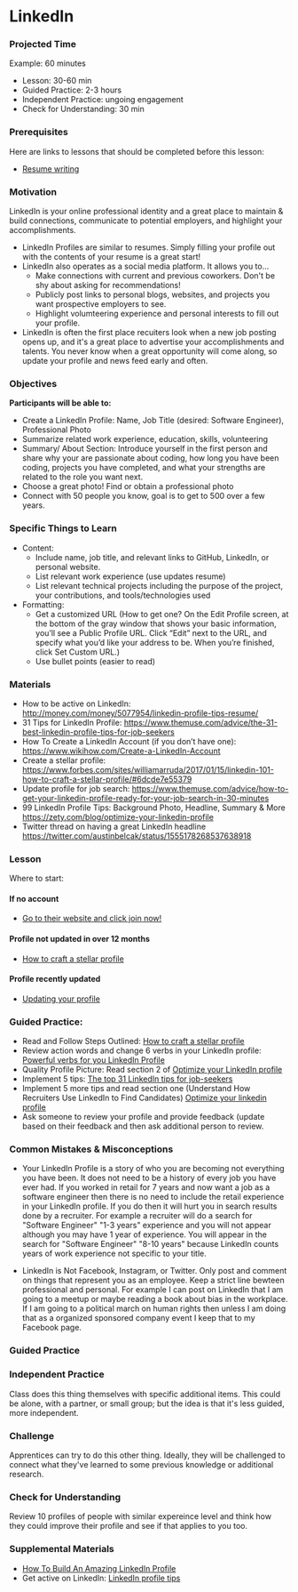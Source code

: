 # LinkedIn

### Projected Time

Example: 60 minutes

- Lesson: 30-60 min
- Guided Practice: 2-3 hours
- Independent Practice: ungoing engagement
- Check for Understanding: 30 min

### Prerequisites

Here are links to lessons that should be completed before this lesson:

- [Resume writing](resume-writing.md)

### Motivation

LinkedIn is your online professional identity and a great place to maintain & build connections, communicate to potential employers, and highlight your accomplishments.

- LinkedIn Profiles are similar to resumes. Simply filling your profile out with the contents of your resume is a great start!
- LinkedIn also operates as a social media platform. It allows you to...
  - Make connections with current and previous coworkers. Don't be shy about asking for recommendations!
  - Publicly post links to personal blogs, websites, and projects you want prospective employers to see.
  - Highlight volumteering experience and personal interests to fill out your profile.
- LinkedIn is often the first place recuiters look when a new job posting opens up, and it's a great place to advertise your accomplishments and talents. You never know when a great opportunity will come along, so update your profile and news feed early and often.

### Objectives

**Participants will be able to:**

- Create a LinkedIn Profile: Name, Job Title (desired: Software Engineer), Professional Photo
- Summarize related work experience, education, skills, volunteering
- Summary/ About Section: Introduce yourself in the first person and share why your are passionate about coding, how long you have been coding, projects you have completed, and what your strengths are related to the role you want next.
- Choose a great photo! Find or obtain a professional photo
- Connect with 50 people you know, goal is to get to 500 over a few years.

### Specific Things to Learn

- Content:
  - Include name, job title, and relevant links to GitHub, LinkedIn, or personal website.
  - List relevant work experience (use updates resume)
  - List relevant technical projects including the purpose of the project, your contributions, and tools/technologies used
- Formatting:
  - Get a customized URL (How to get one? On the Edit Profile screen, at the bottom of the gray window that shows your basic information, you’ll see a Public Profile URL. Click “Edit” next to the URL, and specify what you’d like your address to be. When you’re finished, click Set Custom URL.)
  - Use bullet points (easier to read)

### Materials

- How to be active on LinkedIn: http://money.com/money/5077954/linkedin-profile-tips-resume/
- 31 Tips for LinkedIn Profile: https://www.themuse.com/advice/the-31-best-linkedin-profile-tips-for-job-seekers
- How To Create a LinkedIn Account (if you don’t have one): https://www.wikihow.com/Create-a-LinkedIn-Account
- Create a stellar profile: https://www.forbes.com/sites/williamarruda/2017/01/15/linkedin-101-how-to-craft-a-stellar-profile/#6dcde7e55379
- Update profile for job search: https://www.themuse.com/advice/how-to-get-your-linkedin-profile-ready-for-your-job-search-in-30-minutes
- 99 LinkedIn Profile Tips: Background Photo, Headline, Summary & More https://zety.com/blog/optimize-your-linkedin-profile
- Twitter thread on having a great LinkedIn headline https://twitter.com/austinbelcak/status/1555178268537638918

### Lesson

Where to start:

#### If no account

- [Go to their website and click join now!](https://www.linkedin.com)

#### Profile not updated in over 12 months

- [How to craft a stellar profile](https://www.forbes.com/sites/williamarruda/2017/01/15/linkedin-101-how-to-craft-a-stellar-profile/#6dcde7e55379)

#### Profile recently updated

- [Updating your profile](https://www.themuse.com/advice/how-to-get-your-linkedin-profile-ready-for-your-job-search-in-30-minutes)

### Guided Practice:

- Read and Follow Steps Outlined: [How to craft a stellar profile](https://www.forbes.com/sites/williamarruda/2017/01/15/linkedin-101-how-to-craft-a-stellar-profile/#6dcde7e55379)
- Review action words and change 6 verbs in your LinkedIn profile: [Powerful verbs for you LinkedIn Profile](https://www.themuse.com/advice/185-powerful-verbs-that-will-make-your-resume-awesome)
- Quality Profile Picture: Read section 2 of [Optimize your LinkedIn profile](https://zety.com/blog/optimize-your-linkedin-profile)
- Implement 5 tips: [The top 31 LinkedIn tips for job-seekers](https://www.themuse.com/advice/the-31-best-linkedin-profile-tips-for-job-seekers)
- Implement 5 more tips and read section one (Understand How Recruiters Use LinkedIn to Find Candidates) [Optimize your linkedin profile](https://zety.com/blog/optimize-your-linkedin-profile)
- Ask someone to review your profile and provide feedback (update based on their feedback and then ask additional person to review.

### Common Mistakes & Misconceptions

- Your LinkedIn Profile is a story of who you are becoming not everything you have been. It does not need to be a history of every job you have ever had. If you worked in retail for 7 years and now want a job as a software engineer then there is no need to include the retail experience in your LinkedIn profile. If you do then it will hurt you in search results done by a recruiter. For example a recruiter will do a search for "Software Engineer" "1-3 years" experience and you will not appear although you may have 1 year of experience. You will appear in the search for "Software Engineer" "8-10 years" because LinkedIn counts years of work experience not specific to your title.

- LinkedIn is Not Facebook, Instagram, or Twitter. Only post and comment on things that represent you as an employee. Keep a strict line bewteen professional and personal. For example I can post on LinkedIn that I am going to a meetup or maybe reading a book about bias in the workplace. If I am going to a political march on human rights then unless I am doing that as a organized sponsored company event I keep that to my Facebook page.

### Guided Practice

### Independent Practice

Class does this thing themselves with specific additional items. This could be alone, with a partner, or small group; but the idea is that it's less guided, more independent.

### Challenge

Apprentices can try to do this other thing. Ideally, they will be challenged to connect what they've learned to some previous knowledge or additional research.

### Check for Understanding

Review 10 profiles of people with similar expereince level and think how they could improve their profile and see if that applies to you too.

### Supplemental Materials

- [How To Build An Amazing LinkedIn Profile](https://www.freecodecamp.org/news/how-to-build-an-amazing-linkedin-profile-15-proven-tips/)
- Get active on LinkedIn: [LinkedIn profile tips](http://money.com/money/5077954/linkedin-profile-tips-resume/)
